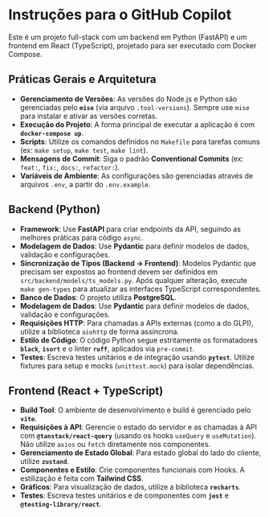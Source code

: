# Instruções para o GitHub Copilot

Este é um projeto full-stack com um backend em Python (FastAPI) e um frontend em React (TypeScript), projetado para ser executado com Docker Compose.

## Práticas Gerais e Arquitetura

- **Gerenciamento de Versões**: As versões do Node.js e Python são gerenciadas pelo **`mise`** (via arquivo `.tool-versions`). Sempre use `mise` para instalar e ativar as versões corretas.
- **Execução do Projeto**: A forma principal de executar a aplicação é com **`docker-compose up`**.
- **Scripts**: Utilize os comandos definidos no `Makefile` para tarefas comuns (ex: `make setup`, `make test`, `make lint`).
- **Mensagens de Commit**: Siga o padrão **Conventional Commits** (ex: `feat:`, `fix:`, `docs:`, `refactor:`).
- **Variáveis de Ambiente**: As configurações são gerenciadas através de arquivos `.env`, a partir do `.env.example`.

## Backend (Python)

- **Framework**: Use **FastAPI** para criar endpoints da API, seguindo as melhores práticas para código `async`.
- **Modelagem de Dados**: Use **Pydantic** para definir modelos de dados, validação e configurações.
- **Sincronização de Tipos (Backend -> Frontend)**: Modelos Pydantic que precisam ser expostos ao frontend devem ser definidos em `src/backend/models/ts_models.py`. Após qualquer alteração, execute `make gen-types` para atualizar as interfaces TypeScript correspondentes.
- **Banco de Dados**: O projeto utiliza **PostgreSQL**.
- **Modelagem de Dados**: Use **Pydantic** para definir modelos de dados, validação e configurações.
- **Requisições HTTP**: Para chamadas a APIs externas (como a do GLPI), utilize a biblioteca `aiohttp` de forma assíncrona.
- **Estilo de Código**: O código Python segue estritamente os formatadores **`black`**, **`isort`** e o linter **`ruff`**, aplicados via `pre-commit`.
- **Testes**: Escreva testes unitários e de integração usando **`pytest`**. Utilize fixtures para setup e mocks (`unittest.mock`) para isolar dependências.

## Frontend (React + TypeScript)

- **Build Tool**: O ambiente de desenvolvimento e build é gerenciado pelo **`vite`**.
- **Requisições à API**: Gerencie o estado do servidor e as chamadas à API com **`@tanstack/react-query`** (usando os hooks `useQuery` e `useMutation`). Não utilize `axios` ou `fetch` diretamente nos componentes.
- **Gerenciamento de Estado Global**: Para estado global do lado do cliente, utilize **`zustand`**.
- **Componentes e Estilo**: Crie componentes funcionais com Hooks. A estilização é feita com **Tailwind CSS**.
- **Gráficos**: Para visualização de dados, utilize a biblioteca **`recharts`**.
- **Testes**: Escreva testes unitários e de componentes com **`jest`** e **`@testing-library/react`**.

